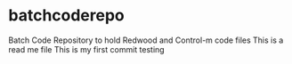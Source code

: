 # batchcoderepo
Batch Code Repository to hold Redwood and Control-m code files
This is a read me file
This is my first commit testing
